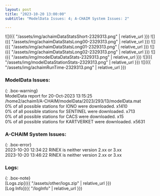 ```yaml
---
layout: post
title: "2023-10-20 13:00:00"
subtitle: "ModelData Issues: 4; A-CHAIM System Issues: 2"

---
```


![]({{ "/assets/img/achaimDataStatsShort-2329313.png" | relative_url }})
![]({{ "/assets/img/achaimDataStatsLong00-2329313.png" | relative_url }})
![]({{ "/assets/img/achaimDataStatsLong01-2329313.png" | relative_url }})
![]({{ "/assets/img/achaimDataStatsLong02-2329313.png" | relative_url }})
![]({{ "/assets/img/modelDataDataStats-2329313.png" | relative_url }})
![]({{ "/assets/img/modelDataStationStats-2329313.png" | relative_url }})
![]({{ "/assets/img/achaimRunTime-2329313.png" | relative_url }})


### ModelData Issues:  
  
{: .box-warning}  
 ModelData report for 20-Oct-2023 13:15:25   
 /home2/achaim1/A-CHAIM/modelData/2023/293/13/modelData.mat   
 0% of all possible stations for IONO were downloaded. x1410   
 0% of all possible stations for SENTINEL were downloaded. x713   
 0% of all possible stations for CACS were downloaded. x15   
 0% of all possible stations for KARTVERKET were downloaded. x5631   
  
### A-CHAIM System Issues:  
  
{: .box-error}  
2023-10-20 12:34:22 RINEX is neither version 2.xx or 3.xx  
2023-10-20 13:46:22 RINEX is neither version 2.xx or 3.xx  

### Logs:  
  
{: .box-note}  
[Logs.zip]({{ "/assets/other/logs.zip" | relative_url }})  
[Log Info]({{ "/logInfo" | relative_url }})  
